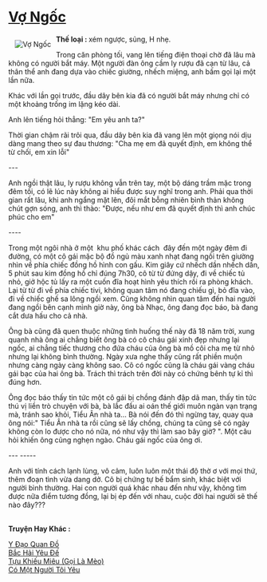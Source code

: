 <a href="https://utruyen.com/vo-ngoc/12273/" title="Vợ Ngốc"><h1>Vợ Ngốc</h1></a><div style="display:table"><img align="right" style="float: left; padding: 10px;" src="https://utruyen.com/images/story/200x260/vo-ngoc.jpg" alt="Vợ Ngốc"><b>Thế loại : </b>xém ngược, sủng, H nhẹ.<p></p>Trong căn phòng tối, vang lên tiếng điện thoại chờ đã lâu mà không có người bắt máy. Một người đàn ông cầm ly rượu đã cạn từ lâu, cả thân thể anh đang dựa vào chiếc giường, nhếch miệng, anh bấm gọi lại một lần nữa.<p></p>Khác với lần gọi trước, đầu dây bên kia đã có người bắt máy nhưng chỉ có một khoảng trống im lặng kéo dài.<p></p>Anh lên tiếng hỏi thẳng: "Em yêu anh ta?"<p></p>Thời gian chậm rãi trôi qua, đầu dây bên kia đã vang lên một giọng nói dịu dàng mang theo sự đau thương: "Cha mẹ em đã quyết định, em không thể từ chối, em xin lỗi"<p></p>---<p></p>Anh ngồi thật lâu, ly rượu không vẫn trên tay, một bộ dáng trầm mặc trong đêm tối, có lẽ lúc này không ai hiểu được suy nghĩ trong anh. Phải qua thời gian rất lâu, khi anh ngẩng mặt lên, đôi mắt bỗng nhiên bình thản không chút gợn sóng, anh thì thào: "Được, nếu như em đã quyết định thì anh chúc phúc cho em"<p></p>----<p></p>Trong một ngôi nhà ở một  khu phố khác cách  đây đến một ngày đêm đi đường, có một cô gái mặc bộ đồ ngủ màu xanh nhạt đang ngồi trên giường nhìn về phía chiếc đồng hồ hình con gấu. Kim giây cứ nhếch dần nhếch dần, 5 phút sau kim đồng hồ chỉ đúng 7h30, cô từ từ đứng dậy, đi về chiếc tủ nhỏ, giở hộc tủ lấy ra một cuốn đĩa hoạt hình yêu thích rồi ra phòng khách. Lại từ từ đi về phía chiếc tivi, không quan tâm nó đang chiếu gì, bỏ đĩa vào, đi về chiếc ghế sa lông ngồi xem. Cũng không nhìn quan tâm đến hai người đang ngồi bên cạnh mình giờ này, ông bà Nhạc, ông đang đọc báo, bà đang cắt dưa hấu cho cả nhà.<p></p>Ông bà cũng đã quen thuộc những tình huống thế này đã 18 năm trời, xung quanh nhà ông ai chẳng biết ông bà có cô cháu gái xinh đẹp nhưng lại ngốc, ai chẳng tiếc thương cho đứa cháu của ông bà mồ côi cha mẹ từ nhỏ nhưng lại không bình thường. Ngày xưa nghe thấy cũng rất phiền muộn nhưng càng ngày càng không sao. Cô có ngốc cũng là cháu gái vàng cháu gái bạc của hai ông bà. Trách thì trách trên đời này có chứng bênh tự kỉ thì đúng hơn. <p></p>Ông đọc báo thấy tin tức một cô gái bị chồng đánh đập dã man, thấy tin tức thú vị liền trò chuyện với bà, bà lắc đầu ai oán thế giới muôn ngàn vạn trạng mà, tránh sao khỏi, Tiểu Ân nhà ta... Bà nói đến đó thì ngừng tay, quay qua ông nói:" Tiểu Ân nhà ta rồi cũng sẽ lấy chồng, chúng ta cũng sẽ có ngày không còn lo được cho nó nữa, nó như vậy thì làm sao bây giờ? ". Một câu hỏi khiến ông cũng nghẹn ngào. Cháu gái ngốc của ông ơi.<p></p>--- -----<p></p>Anh với tính cách lạnh lùng, vô cảm, luôn luôn một thái độ thờ ơ với mọi thứ, thêm đoạn tình vừa dang dở. Cô bị chứng tự bế bẩm sinh, khác biệt với người bình thường. Hai con người quá khác nhau đến như vậy, không tìm được nữa điểm tương đồng, lại bị ép đến với nhau, cuộc đời hai người sẽ thế nào đây???</div><p><br><b>Truyện Hay Khác :</b></p><a href="https://utruyen.com/y-dao-quan-do/7173/" alt="Y Đạo Quan Đồ">Y Đạo Quan Đồ</a><br/><a href="https://dammyh.wordpress.com/2019/11/07/bac-hai-yeu-de/" alt="Bắc Hải Yêu Đế">Bắc Hải Yêu Đế</a><br/><a href="https://truyenngontinhay.wordpress.com/2019/10/03/tu%cc%a3u-khieu-mieu-go%cc%a3i-la-meo/" alt="Tựu Khiếu Miêu (Gọi Là Mèo)">Tựu Khiếu Miêu (Gọi Là Mèo)</a><br/><a href="https://truyenngontinhay.wordpress.com/2019/10/03/co-mot-nguoi-toi-yeu/" alt="Có Một Người Tôi Yêu">Có Một Người Tôi Yêu</a><br/>